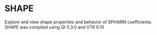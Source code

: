 # SHAPE
Explore and view shape properties and behavior of SPHARM coefficients.
SHAPE was compiled using Qt 5.3.0 and VTK 6.10
